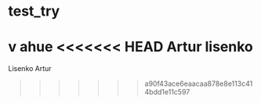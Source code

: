 # test_try
v ahue
<<<<<<< HEAD
Artur lisenko
=======
Lisenko Artur
>>>>>>> a90f43ace6eaacaa878e8e113c414bdd1e11c597
